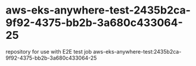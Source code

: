 # aws-eks-anywhere-test-2435b2ca-9f92-4375-bb2b-3a680c433064-25
repository for use with E2E test job aws-eks-anywhere-test:2435b2ca-9f92-4375-bb2b-3a680c433064-25
